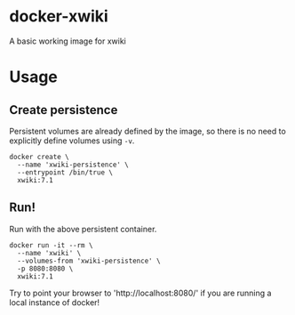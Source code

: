 # docker-xwiki

A basic working image for xwiki

# Usage

## Create persistence

Persistent volumes are already defined by the image, so there is no
need to explicitly define volumes using `-v`.

```shell
docker create \
  --name 'xwiki-persistence' \
  --entrypoint /bin/true \
  xwiki:7.1
```

## Run!

Run with the above persistent container.

```shell
docker run -it --rm \
  --name 'xwiki' \
  --volumes-from 'xwiki-persistence' \
  -p 8080:8080 \
  xwiki:7.1
```

Try to point your browser to 'http://localhost:8080/' if you are running
a local instance of docker!

